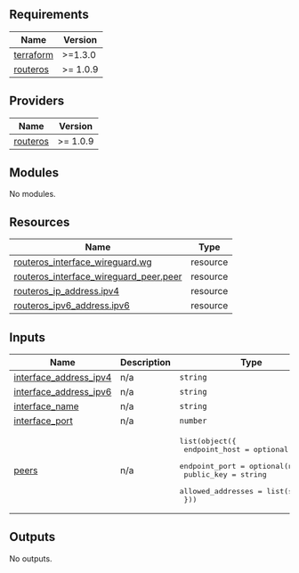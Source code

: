 <!-- BEGIN_TF_DOCS -->
## Requirements

| Name | Version |
|------|---------|
| <a name="requirement_terraform"></a> [terraform](#requirement\_terraform) | >=1.3.0 |
| <a name="requirement_routeros"></a> [routeros](#requirement\_routeros) | >= 1.0.9 |

## Providers

| Name | Version |
|------|---------|
| <a name="provider_routeros"></a> [routeros](#provider\_routeros) | >= 1.0.9 |

## Modules

No modules.

## Resources

| Name | Type |
|------|------|
| [routeros_interface_wireguard.wg](https://registry.terraform.io/providers/GNewbury1/routeros/latest/docs/resources/interface_wireguard) | resource |
| [routeros_interface_wireguard_peer.peer](https://registry.terraform.io/providers/GNewbury1/routeros/latest/docs/resources/interface_wireguard_peer) | resource |
| [routeros_ip_address.ipv4](https://registry.terraform.io/providers/GNewbury1/routeros/latest/docs/resources/ip_address) | resource |
| [routeros_ipv6_address.ipv6](https://registry.terraform.io/providers/GNewbury1/routeros/latest/docs/resources/ipv6_address) | resource |

## Inputs

| Name | Description | Type | Default | Required |
|------|-------------|------|---------|:--------:|
| <a name="input_interface_address_ipv4"></a> [interface\_address\_ipv4](#input\_interface\_address\_ipv4) | n/a | `string` | `null` | no |
| <a name="input_interface_address_ipv6"></a> [interface\_address\_ipv6](#input\_interface\_address\_ipv6) | n/a | `string` | `null` | no |
| <a name="input_interface_name"></a> [interface\_name](#input\_interface\_name) | n/a | `string` | `"wg0"` | no |
| <a name="input_interface_port"></a> [interface\_port](#input\_interface\_port) | n/a | `number` | `13231` | no |
| <a name="input_peers"></a> [peers](#input\_peers) | n/a | <pre>list(object({<br>    endpoint_host     = optional(string)<br>    endpoint_port     = optional(number)<br>    public_key        = string<br>    allowed_addresses = list(string)<br>  }))</pre> | n/a | yes |

## Outputs

No outputs.
<!-- END_TF_DOCS -->